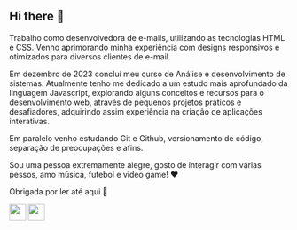 ## Hi there 👋

Trabalho como desenvolvedora de e-mails, utilizando as tecnologias HTML e CSS. Venho aprimorando minha experiência com designs responsivos e otimizados para diversos clientes de e-mail.

Em dezembro de 2023 concluí meu curso de Análise e desenvolvimento de sistemas. Atualmente tenho me dedicado a um estudo mais aprofundado da linguagem Javascript, explorando alguns conceitos e recursos para o desenvolvimento web,  através de pequenos projetos práticos e desafiadores, adquirindo assim experiência na criação de aplicações interativas.

Em paralelo venho estudando Git e Github, versionamento de código, separação de preocupações e afins.

Sou uma pessoa extremamente alegre, gosto de interagir com várias pessos, amo música, futebol e video game! ❤️

Obrigada por ler até aqui 🥰

<a href="https://www.linkedin.com/in/daniele-oliveira-jacob/"><img src="https://cdn-icons-png.flaticon.com/512/145/145807.png" width="30px" /></a>
<a href="mailto:danypoly111@gmail.com"><img src="https://cdn-icons-png.flaticon.com/512/6806/6806987.png" width="30px" /></a>
